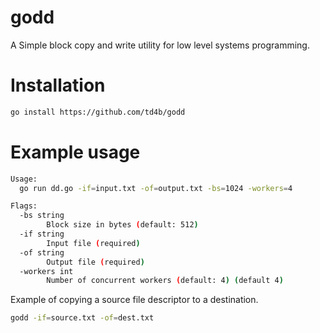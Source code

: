# godd
A Simple block copy and write utility for low level systems programming.

# Installation

```bash
go install https://github.com/td4b/godd
```

# Example usage

```bash
Usage:
  go run dd.go -if=input.txt -of=output.txt -bs=1024 -workers=4

Flags:
  -bs string
        Block size in bytes (default: 512)
  -if string
        Input file (required)
  -of string
        Output file (required)
  -workers int
        Number of concurrent workers (default: 4) (default 4)
```

Example of copying a source file descriptor to a destination.
```bash
godd -if=source.txt -of=dest.txt
```
